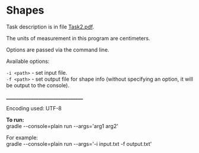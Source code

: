 # Shapes  
Task description is in file [Task2.pdf](https://github.com/nastyasteshchenko/CFT_Shift_tasks/blob/main/2024_01_steshenko/task2/Task%202.pdf).  

The units of measurement in this program are centimeters.    

Options are passed via the command line.  

Available options:  

`-i <path>` - set input file.    
`-f <path>` - set output file for shape info (without specifying an option, it will be output to the console).  

**_______________________________**

Encoding used: UTF-8  

**To run:**  
gradle --console=plain run --args='arg1 arg2'  

For example:  
gradle --console=plain run --args='-i input.txt -f output.txt' 
